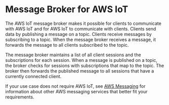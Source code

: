 # Message Broker for AWS IoT<a name="iot-message-broker"></a>

The AWS IoT message broker makes it possible for clients to communicate with AWS IoT and for AWS IoT to communicate with clients\. Clients send data by publishing a message on a topic\. Clients receive messages by subscribing to a topic\. When the message broker receives a message, it forwards the message to all clients subscribed to the topic\.

The message broker maintains a list of all client sessions and the subscriptions for each session\. When a message is published on a topic, the broker checks for sessions with subscriptions that map to the topic\. The broker then forwards the published message to all sessions that have a currently connected client\.

If your use case does not require AWS IoT, see [AWS Messaging](https://aws.amazon.com/messaging/) for information about other AWS messaging services that better fit your requirements\.